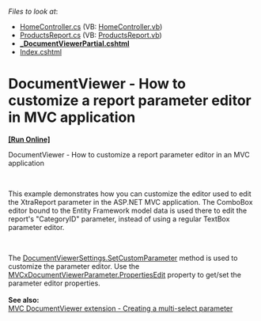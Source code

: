 <!-- default file list -->
*Files to look at*:

* [HomeController.cs](./CS/E5053/Controllers/HomeController.cs) (VB: [HomeController.vb](./VB/E5053/Controllers/HomeController.vb))
* [ProductsReport.cs](./CS/E5053/Reports/ProductsReport.cs) (VB: [ProductsReport.vb](./VB/E5053/Reports/ProductsReport.vb))
* **[_DocumentViewerPartial.cshtml](./CS/E5053/Views/Home/_DocumentViewerPartial.cshtml)**
* [Index.cshtml](./CS/E5053/Views/Home/Index.cshtml)
<!-- default file list end -->
# DocumentViewer - How to customize a report parameter editor in MVC application
<!-- run online -->
**[[Run Online]](https://codecentral.devexpress.com/e5053)**
<!-- run online end -->


<p>DocumentViewer - How to customize a report parameter editor in an MVC application</p>
<br />
<p>This example demonstrates how you can customize the editor used to edit the XtraReport parameter in the ASP.NET MVC application. The ComboBox editor bound to the Entity Framework model data is used there to edit the report's "CategoryID" parameter, instead of using a regular TextBox parameter editor.</p>
<br />
<p>The <a href="http://documentation.devexpress.com/#AspNet/DevExpressWebMvcDocumentViewerSettings_SetCustomParametertopic2003"><u>DocumentViewerSettings.SetCustomParameter</u></a> method is used to customize the parameter editor. Use the <a href="http://documentation.devexpress.com/#AspNet/DevExpressWebMvcMVCxDocumentViewerParameter_PropertiesEdittopic"><u>MVCxDocumentViewerParameter.PropertiesEdit</u></a> property to get/set the parameter editor properties.<br /><br /><strong>See also:</strong><br /><a href="https://www.devexpress.com/Support/Center/p/T191944">MVC DocumentViewer extension - Creating a multi-select parameter</a></p>

<br/>


